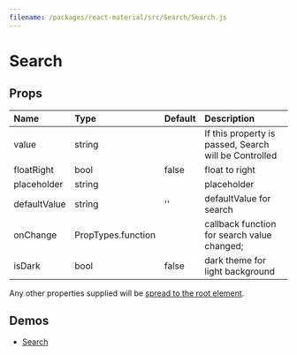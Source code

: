```yaml
---
filename: /packages/react-material/src/Search/Search.js
---
```


<!--- This documentation is automatically generated, do not try to edit it. -->

# Search



## Props

| Name | Type | Default | Description |
|:-----|:-----|:--------|:------------|
| <span class="prop-name">value</span> | <span class="prop-type">string |  | If this property is passed, Search will be Controlled |
| <span class="prop-name">floatRight</span> | <span class="prop-type">bool | <span class="prop-default">false</span> | float to right |
| <span class="prop-name">placeholder</span> | <span class="prop-type">string |  | placeholder |
| <span class="prop-name">defaultValue</span> | <span class="prop-type">string | <span class="prop-default">''</span> | defaultValue for search |
| <span class="prop-name">onChange</span> | <span class="prop-type">PropTypes.function |  | callback function for search value changed; |
| <span class="prop-name">isDark</span> | <span class="prop-type">bool | <span class="prop-default">false</span> | dark theme for light background |

Any other properties supplied will be [spread to the root element](/guides/api#spread).

## Demos

- [Search](/demos/search)

